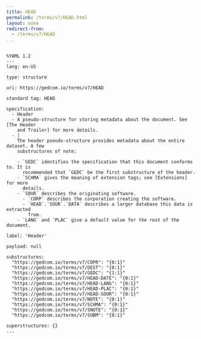 ```yaml
---
title: HEAD
permalink: /terms/v7/HEAD.html
layout: none
redirect-from:
  - /terms/v7/HEAD
...
```


```

%YAML 1.2
---
lang: en-US

type: structure

uri: https://gedcom.io/terms/v7/HEAD

standard tag: HEAD

specification:
  - Header
  - A pseudo-structure for storing metadata about the document. See [The Header
    and Trailer] for more details.
  - |
    The header pseudo-structure provides metadata about the entire dataset. A few
    substructures of note:
    
    - `GEDC` identifies the specification that this document conforms to. It is
      recommended that `GEDC` be the first substructure of the header.
    - `SCHMA` gives the meaning of extension tags; see [Extensions] for more
      details.
    - `SOUR` describes the originating software.
      - `CORP` describes the corporation creating the software.
      - `HEAD`.`SOUR`.`DATA` describes a larger database this data is extracted
        from.
    - `LANG` and `PLAC` give a default value for the rest of the document.

label: 'Header'

payload: null

substructures:
  "https://gedcom.io/terms/v7/COPR": "{0:1}"
  "https://gedcom.io/terms/v7/DEST": "{0:1}"
  "https://gedcom.io/terms/v7/GEDC": "{1:1}"
  "https://gedcom.io/terms/v7/HEAD-DATE": "{0:1}"
  "https://gedcom.io/terms/v7/HEAD-LANG": "{0:1}"
  "https://gedcom.io/terms/v7/HEAD-PLAC": "{0:1}"
  "https://gedcom.io/terms/v7/HEAD-SOUR": "{0:1}"
  "https://gedcom.io/terms/v7/NOTE": "{0:1}"
  "https://gedcom.io/terms/v7/SCHMA": "{0:1}"
  "https://gedcom.io/terms/v7/SNOTE": "{0:1}"
  "https://gedcom.io/terms/v7/SUBM": "{0:1}"

superstructures: {}
...

```
